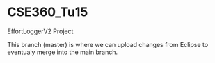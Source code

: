 # CSE360_Tu15
EffortLoggerV2 Project

This branch (master) is where we can upload changes from Eclipse to eventualy merge into the main branch. 
